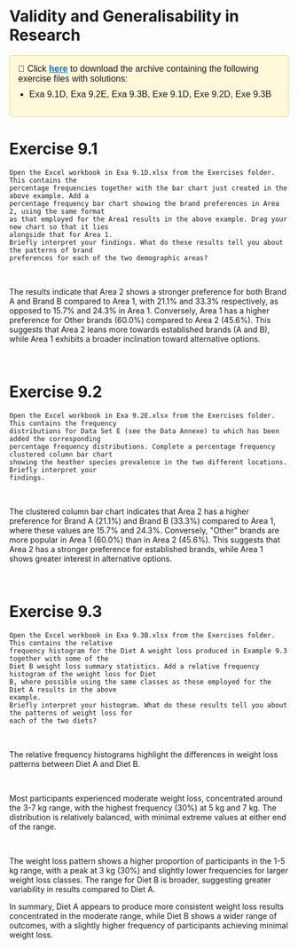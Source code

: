 # Validity and Generalisability in Research

<div style="background-color: #fff8db; border: 1px solid #f7d67d; padding: 15px; border-radius: 5px; font-family: Arial, sans-serif; font-size: 16px;  margin-bottom: 40px">
  📁 Click 
  <a href="https://pet-e-portfolio.vercel.app/exercises/unit9.zip" style="color: #0073e6; text-decoration: underline; font-weight: bold;">here</a> 
  to download the archive containing the following exercise files with solutions:
  <ul style="margin-top: 10px; padding-left: 20px; font-size: 16px;">
    <li>Exa 9.1D, Exa 9.2E, Exa 9.3B, Exe 9.1D, Exe 9.2D, Exe 9.3B</li>
  </ul>
</div>

# Exercise 9.1

```plaintext
Open the Excel workbook in Exa 9.1D.xlsx from the Exercises folder. This contains the
percentage frequencies together with the bar chart just created in the above example. Add a
percentage frequency bar chart showing the brand preferences in Area 2, using the same format
as that employed for the Area1 results in the above example. Drag your new chart so that it lies
alongside that for Area 1.
Briefly interpret your findings. What do these results tell you about the patterns of brand
preferences for each of the two demographic areas?
```

<br/>

The results indicate that Area 2 shows a stronger preference for both Brand A and Brand B compared to Area 1, with 21.1% and 33.3% respectively, as opposed to 15.7% and 24.3% in Area 1. Conversely, Area 1 has a higher preference for Other brands (60.0%) compared to Area 2 (45.6%). This suggests that Area 2 leans more towards established brands (A and B), while Area 1 exhibits a broader inclination toward alternative options.

<br/>

# Exercise 9.2

```plaintext
Open the Excel workbook in Exa 9.2E.xlsx from the Exercises folder. This contains the frequency
distributions for Data Set E (see the Data Annexe) to which has been added the corresponding
percentage frequency distributions. Complete a percentage frequency clustered column bar chart
showing the heather species prevalence in the two different locations. Briefly interpret your
findings.
```

<br/>

The clustered column bar chart indicates that Area 2 has a higher preference for Brand A (21.1%) and Brand B (33.3%) compared to Area 1, where these values are 15.7% and 24.3%. Conversely, "Other" brands are more popular in Area 1 (60.0%) than in Area 2 (45.6%). This suggests that Area 2 has a stronger preference for established brands, while Area 1 shows greater interest in alternative options.

<br/>

# Exercise 9.3

```plaintext
Open the Excel workbook in Exa 9.3B.xlsx from the Exercises folder. This contains the relative
frequency histogram for the Diet A weight loss produced in Example 9.3 together with some of the
Diet B weight loss summary statistics. Add a relative frequency histogram of the weight loss for Diet
B, where possible using the same classes as those employed for the Diet A results in the above
example.
Briefly interpret your histogram. What do these results tell you about the patterns of weight loss for
each of the two diets?
```

<br/>

The relative frequency histograms highlight the differences in weight loss patterns between Diet A and Diet B.

<br/>

Most participants experienced moderate weight loss, concentrated around the 3-7 kg range, with the highest frequency (30%) at 5 kg and 7 kg.
The distribution is relatively balanced, with minimal extreme values at either end of the range.

<br/>

The weight loss pattern shows a higher proportion of participants in the 1-5 kg range, with a peak at 3 kg (30%) and slightly lower frequencies for larger weight loss classes.
The range for Diet B is broader, suggesting greater variability in results compared to Diet A.
<br/>

In summary, Diet A appears to produce more consistent weight loss results concentrated in the moderate range, while Diet B shows a wider range of outcomes, with a slightly higher frequency of participants achieving minimal weight loss.

<br/>

